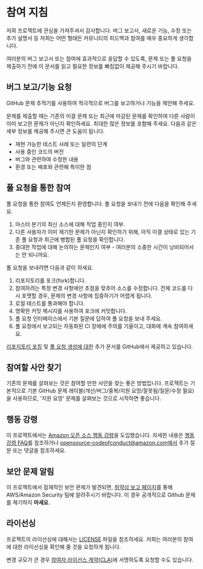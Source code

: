 # 참여 지침

저희 프로젝트에 관심을 가져주셔서 감사합니다. 버그 보고서, 새로운 기능, 수정 또는 추가 설명서 등
저희는 어떤 형태든 커뮤니티의 피드백과 참여를 매우 중요하게 생각합니다.

여러분의 버그 보고서 또는 참여에 효과적으로 응답할 수 있도록, 문제 또는 풀 요청을 제출하기 전에
이 문서를 읽고 필요한 정보를 빠짐없이 제공해 주시기 바랍니다.



## 버그 보고/기능 요청

GitHub 문제 추적기를 사용하여 적극적으로 버그를 보고하거나 기능을 제안해 주세요.

문제를 제출할 때는 기존의 미결 문제 또는 최근에 마감된 문제를 확인하여 다른 사람이 이미 보고한
문제가 아닌지 확인하세요. 최대한 많은 정보를 포함해 주세요. 다음과 같은 세부 정보를 제공해 주시면 큰 도움이 됩니다.

* 재현 가능한 테스트 사례 또는 일련의 단계
* 사용 중인 코드의 버전
* 버그와 관련하여 수정한 내용
* 환경 또는 배포와 관련해 특이한 점


## 풀 요청을 통한 참여
풀 요청을 통한 참여도 언제든지 환영합니다. 풀 요청을 보내기 전에 다음을 확인해 주세요.

1. 마스터 분기의 최신 소스에 대해 작업 중인지 여부.
2. 다른 사용자가 이미 제기한 문제가 아닌지 확인하기 위해, 아직 미결 상태로 있는 기존 풀 요청과 최근에 병합된 풀 요청을 확인합니다.
3. 중대한 작업에 대해 논의하는 문제인지 여부 - 여러분의 소중한 시간이 낭비되어서는 안 되니까요.

풀 요청을 보내려면 다음과 같이 하세요.

1. 리포지토리를 포크(fork)합니다.
2. 참여하려는 특정 변경 사항에만 초점을 맞추어 소스를 수정합니다. 전체 코드를 다시 포맷할 경우, 문제의 변경 사항에 집중하기가 어렵게 됩니다.
3. 로컬 테스트를 통과해야 합니다.
4. 명확한 커밋 메시지를 사용하여 포크에 커밋합니다.
5. 풀 요청 인터페이스에서 기본 질문에 답하여 풀 요청을 보내 주세요.
6. 풀 요청에서 보고되는 자동화된 CI 장애에 주의를 기울이고, 대화에 계속 참여하세요.

[리포지토리 포킹](https://help.github.com/articles/fork-a-repo/) 및
[풀 요청 생성에 대한](https://help.github.com/articles/creating-a-pull-request/) 추가 문서를 GitHub에서 제공하고 있습니다.



## 참여할 사안 찾기
기존의 문제를 살펴보는 것은 참여할 만한 사안을 찾는 좋은 방법입니다. 프로젝트는 기본적으로 기본 GitHub 문제 레이블(개선/버그/중복/지원 요망/잘못됨/질문/수정 필요)을 사용하므로, '지원 요망' 문제를 살펴보는 것으로 시작하면 좋습니다.


## 행동 강령
이 프로젝트에서는 [Amazon 오픈 소스 행동 강령](https://aws.github.io/code-of-conduct)을 도입했습니다. 
자세한 내용은 [행동 강령 FAQ](https://aws.github.io/code-of-conduct-faq)를 참조하거나
opensource-codeofconduct@amazon.com에서 추가 질문 또는 댓글을 참조하세요.



## 보안 문제 알림
이 프로젝트에서 잠재적인 보안 문제가 발견되면, [취약성 보고 페이지](http://aws.amazon.com/security/vulnerability-reporting/)를 통해 AWS/Amazon Security 팀에 알려주시기 바랍니다. 이 경우 공개적으로 Github 문제를 제기하지 **마세요**.


## 라이선싱

프로젝트의 라이선싱에 대해서는 [LICENSE](LICENSE) 파일을 참조하세요. 저희는 여러분의 참여에 대한 라이선싱을 확인해 줄 것을 요청하게 됩니다.

변경 규모가 큰 경우 [참여자 라이선스 계약(CLA)](http://en.wikipedia.org/wiki/Contributor_License_Agreement)에 서명하도록 요청할 수도 있습니다.
